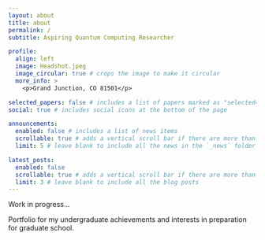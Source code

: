 ```yaml
---
layout: about
title: about
permalink: /
subtitle: Aspiring Quantum Computing Researcher

profile:
  align: left
  image: Headshot.jpeg
  image_circular: true # crops the image to make it circular
  more_info: >
    <p>Grand Junction, CO 81501</p>

selected_papers: false # includes a list of papers marked as "selected={true}"
social: true # includes social icons at the bottom of the page

announcements:
  enabled: false # includes a list of news items
  scrollable: true # adds a vertical scroll bar if there are more than 3 news items
  limit: 5 # leave blank to include all the news in the `_news` folder

latest_posts:
  enabled: false
  scrollable: true # adds a vertical scroll bar if there are more than 3 new posts items
  limit: 3 # leave blank to include all the blog posts
---
```


Work in progress...

Portfolio for my undergraduate achievements and interests in preparation for graduate school.
